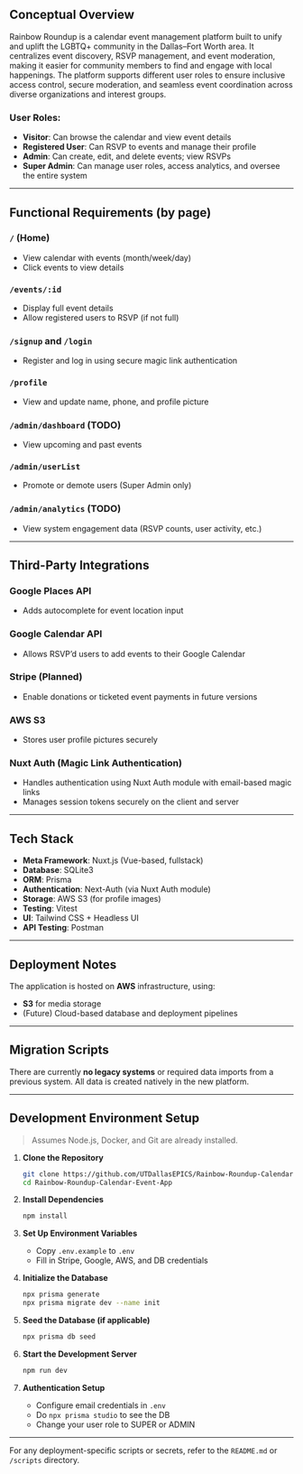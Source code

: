 ## Conceptual Overview

Rainbow Roundup is a calendar event management platform built to unify and uplift the LGBTQ+ community in the Dallas–Fort Worth area. It centralizes event discovery, RSVP management, and event moderation, making it easier for community members to find and engage with local happenings. The platform supports different user roles to ensure inclusive access control, secure moderation, and seamless event coordination across diverse organizations and interest groups.

### User Roles:

- **Visitor**: Can browse the calendar and view event details
- **Registered User**: Can RSVP to events and manage their profile
- **Admin**: Can create, edit, and delete events; view RSVPs
- **Super Admin**: Can manage user roles, access analytics, and oversee the entire system

---

## Functional Requirements (by page)

### `/` (Home)

- View calendar with events (month/week/day)
- Click events to view details

### `/events/:id`

- Display full event details
- Allow registered users to RSVP (if not full)

### `/signup` and `/login`

- Register and log in using secure magic link authentication

### `/profile`

- View and update name, phone, and profile picture

### `/admin/dashboard` (TODO)

- View upcoming and past events

### `/admin/userList`

- Promote or demote users (Super Admin only)

### `/admin/analytics` (TODO)

- View system engagement data (RSVP counts, user activity, etc.)

---

## Third-Party Integrations

### **Google Places API**

- Adds autocomplete for event location input

### **Google Calendar API**

- Allows RSVP’d users to add events to their Google Calendar

### **Stripe** (Planned)

- Enable donations or ticketed event payments in future versions

### **AWS S3**

- Stores user profile pictures securely

### **Nuxt Auth (Magic Link Authentication)**

- Handles authentication using Nuxt Auth module with email-based magic links
- Manages session tokens securely on the client and server

---

## Tech Stack

- **Meta Framework**: Nuxt.js (Vue-based, fullstack)
- **Database**: SQLite3
- **ORM**: Prisma
- **Authentication**: Next-Auth (via Nuxt Auth module)
- **Storage**: AWS S3 (for profile images)
- **Testing**: Vitest
- **UI**: Tailwind CSS + Headless UI
- **API Testing**: Postman

---

## Deployment Notes

The application is hosted on **AWS** infrastructure, using:

- **S3** for media storage
- (Future) Cloud-based database and deployment pipelines

---

## Migration Scripts

There are currently **no legacy systems** or required data imports from a previous system. All data is created natively in the new platform.

---

## Development Environment Setup

> Assumes Node.js, Docker, and Git are already installed.

1. **Clone the Repository**

   ```bash
   git clone https://github.com/UTDallasEPICS/Rainbow-Roundup-Calendar-Event-App.git
   cd Rainbow-Roundup-Calendar-Event-App
   ```

2. **Install Dependencies**

   ```bash
   npm install
   ```

3. **Set Up Environment Variables**

   - Copy `.env.example` to `.env`
   - Fill in Stripe, Google, AWS, and DB credentials

4. **Initialize the Database**

   ```bash
   npx prisma generate
   npx prisma migrate dev --name init
   ```

5. **Seed the Database (if applicable)**

   ```bash
   npx prisma db seed
   ```

6. **Start the Development Server**

   ```bash
   npm run dev
   ```

7. **Authentication Setup**
   - Configure email credentials in `.env`
   -  Do ``` npx prisma studio ``` to see the DB
   -  Change your user role to SUPER or ADMIN

---

For any deployment-specific scripts or secrets, refer to the `README.md` or `/scripts` directory.
